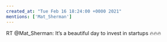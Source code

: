 ```yaml
---
created_at: "Tue Feb 16 18:24:00 +0000 2021"
mentions: ['Mat_Sherman']
---
```


RT @Mat_Sherman: It’s a beautiful day to invest in startups 🔥🔥🔥